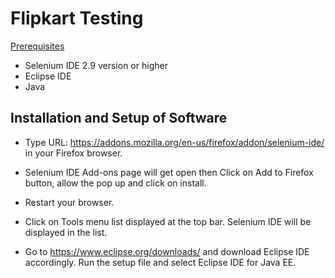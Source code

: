 # Flipkart Testing

[Prerequisites](##Prerequisites)

* Selenium IDE 2.9 version or higher 
* Eclipse IDE 
* Java

## Installation and Setup of Software
* Type URL: https://addons.mozilla.org/en-us/firefox/addon/selenium-ide/ in your Firefox browser. 
* Selenium IDE Add-ons page will get open then Click on Add to Firefox button, allow the pop up and click on install.
* Restart your browser.
* Click on Tools menu list displayed at the top bar. Selenium IDE will be displayed in the list.

* Go to https://www.eclipse.org/downloads/ and download Eclipse IDE accordingly. Run the setup file and select Eclipse IDE for Java EE. 
